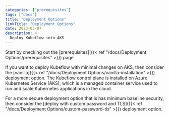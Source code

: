 ```yaml
---
categories: ["prerequisites"]
tags: ["docs"]
title: "Deployment Options"
linkTitle: "Deployment Options"
date: 2023-03-07
description: >
  Deploy Kubeflow into AKS
---
```


Start by checking out the [prerequisites]({{< ref "/docs/Deployment Options/prerequisites" >}}) page

If you want to deploy Kubeflow with minimal changes on AKS, then consider the [vanilla]({{< ref "/docs/Deployment Options/vanilla-installation" >}}) deployment option. The Kubeflow control plane is installed on Azure Kubernetes Service (AKS), which is a managed container service used to run and scale Kubernetes applications in the cloud.

For a more secure deployment option that is has minimum baseline security, then consider the [deploy with custom password and TLS]({{< ref "/docs/Deployment Options/custom-password-tls" >}}) deployment option. 